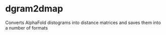 # dgram2dmap
Converts AlphaFold distograms into distance matrices and saves them into a number of formats
